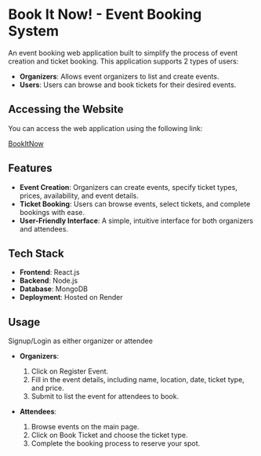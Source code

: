 # Book It Now! - Event Booking System


An event booking web application built to simplify the process of event creation and ticket booking. This application supports 2 types of users:
- **Organizers**: Allows event organizers to list and create events.
- **Users**: Users can browse and book tickets for their desired events.

## Accessing the Website

You can access the web application using the following link:

[BookItNow](https://book-it-now.onrender.com/)

## Features

- **Event Creation**: Organizers can create events, specify ticket types, prices, availability, and event details.
- **Ticket Booking**: Users can browse events, select tickets, and complete bookings with ease.
- **User-Friendly Interface**: A simple, intuitive interface for both organizers and attendees.

## Tech Stack

- **Frontend**: React.js
- **Backend**: Node.js
- **Database**: MongoDB
- **Deployment**: Hosted on Render

## Usage

Signup/Login as either organizer or attendee

- **Organizers**:
  1. Click on Register Event.
  2. Fill in the event details, including name, location, date, ticket type, and price.
  3. Submit to list the event for attendees to book.

- **Attendees**:
  1. Browse events on the main page.
  2. Click on Book Ticket and choose the ticket type.
  3. Complete the booking process to reserve your spot.
